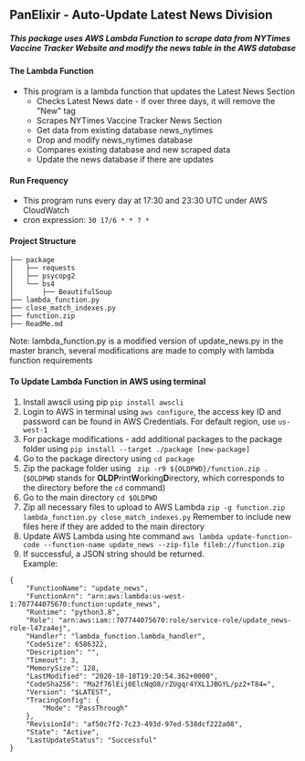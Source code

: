 ## PanElixir - Auto-Update Latest News Division
##### This package uses AWS Lambda Function to scrape data from NYTimes Vaccine Tracker Website and modify the news table in the AWS database

#### The Lambda Function
- This program is a lambda function that updates the Latest News Section
    - Checks Latest News date - if over three days, it will remove the "New" tag
    - Scrapes NYTimes Vaccine Tracker News Section
    - Get data from existing database news_nytimes
    - Drop and modify news_nytimes database
    - Compares existing database and new scraped data
    - Update the news database if there are updates

#### Run Frequency
- This program runs every day at 17:30 and 23:30 UTC under AWS CloudWatch
- cron expression: `30 17/6 * * ? *`

#### Project Structure
```
├── package
│   ├── requests
│   ├── psycopg2
│   └── bs4
│       ├── BeautifulSoup
├── lambda_function.py
├── close_match_indexes.py
├── function.zip
├── ReadMe.md
```
Note: lambda_function.py is a modified version of update_news.py 
in the master branch, several modifications are made to comply with
lambda function requirements

#### To Update Lambda Function in AWS using terminal
1. Install awscli using pip `pip install awscli`
2. Login to AWS in terminal using `aws configure`, the access key ID and password can be found in AWS Credentials. For default region, use `us-west-1`
3. For package modifications - add additional packages to the package folder using `pip install --target ./package [new-package]`
4. Go to the package directory using `cd package`
5. Zip the package folder using ` zip -r9 ${OLDPWD}/function.zip .` (`$OLDPWD` stands for **OLDP**rint**W**orking**D**irectory, which corresponds to the directory before the `cd` command)
6. Go to the main directory `cd $OLDPWD`
7. Zip all necessary files to upload to AWS Lambda `zip -g function.zip lambda_function.py close_match_indexes.py` Remember to include new files here if they are added to the main directory
8. Update AWS Lambda using hte command `aws lambda update-function-code --function-name update_news --zip-file fileb://function.zip`
9. If successful, a JSON string should be returned. <br>
Example: 
```
{
    "FunctionName": "update_news",
    "FunctionArn": "arn:aws:lambda:us-west-1:707744075670:function:update_news",
    "Runtime": "python3.8",
    "Role": "arn:aws:iam::707744075670:role/service-role/update_news-role-l47za4ej",
    "Handler": "lambda_function.lambda_handler",
    "CodeSize": 6586322,
    "Description": "",
    "Timeout": 3,
    "MemorySize": 128,
    "LastModified": "2020-10-18T19:20:54.362+0000",
    "CodeSha256": "Ma2f76lEij0ElcNqO8/rZUgqr4YXL1JBGYL/pz2+T84=",
    "Version": "$LATEST",
    "TracingConfig": {
        "Mode": "PassThrough"
    },
    "RevisionId": "af50c7f2-7c23-493d-97ed-538dcf222a08",
    "State": "Active",
    "LastUpdateStatus": "Successful"
}
```
